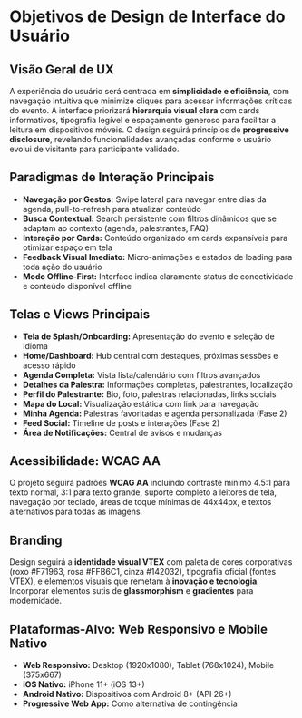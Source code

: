 # Objetivos de Design de Interface do Usuário

## Visão Geral de UX
A experiência do usuário será centrada em **simplicidade e eficiência**, com navegação intuitiva que minimize cliques para acessar informações críticas do evento. A interface priorizará **hierarquia visual clara** com cards informativos, tipografia legível e espaçamento generoso para facilitar a leitura em dispositivos móveis. O design seguirá princípios de **progressive disclosure**, revelando funcionalidades avançadas conforme o usuário evolui de visitante para participante validado.

## Paradigmas de Interação Principais
- **Navegação por Gestos:** Swipe lateral para navegar entre dias da agenda, pull-to-refresh para atualizar conteúdo
- **Busca Contextual:** Search persistente com filtros dinâmicos que se adaptam ao contexto (agenda, palestrantes, FAQ)
- **Interação por Cards:** Conteúdo organizado em cards expansíveis para otimizar espaço em tela
- **Feedback Visual Imediato:** Micro-animações e estados de loading para toda ação do usuário
- **Modo Offline-First:** Interface indica claramente status de conectividade e conteúdo disponível offline

## Telas e Views Principais
- **Tela de Splash/Onboarding:** Apresentação do evento e seleção de idioma
- **Home/Dashboard:** Hub central com destaques, próximas sessões e acesso rápido
- **Agenda Completa:** Vista lista/calendário com filtros avançados
- **Detalhes da Palestra:** Informações completas, palestrantes, localização
- **Perfil do Palestrante:** Bio, foto, palestras relacionadas, links sociais
- **Mapa do Local:** Visualização estática com link para navegação
- **Minha Agenda:** Palestras favoritadas e agenda personalizada (Fase 2)
- **Feed Social:** Timeline de posts e interações (Fase 2)
- **Área de Notificações:** Central de avisos e mudanças

## Acessibilidade: WCAG AA
O projeto seguirá padrões **WCAG AA** incluindo contraste mínimo 4.5:1 para texto normal, 3:1 para texto grande, suporte completo a leitores de tela, navegação por teclado, áreas de toque mínimas de 44x44px, e textos alternativos para todas as imagens.

## Branding
Design seguirá a **identidade visual VTEX** com paleta de cores corporativas (roxo #F71963, rosa #FFB6C1, cinza #142032), tipografia oficial (fontes VTEX), e elementos visuais que remetam à **inovação e tecnologia**. Incorporar elementos sutis de **glassmorphism** e **gradientes** para modernidade.

## Plataformas-Alvo: Web Responsivo e Mobile Nativo
- **Web Responsivo:** Desktop (1920x1080), Tablet (768x1024), Mobile (375x667)
- **iOS Nativo:** iPhone 11+ (iOS 13+)
- **Android Nativo:** Dispositivos com Android 8+ (API 26+)
- **Progressive Web App:** Como alternativa de contingência
